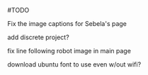 #TODO

Fix the image captions for Sebela's page

add discrete project?

fix line following robot image in main page

download ubuntu font to use even w/out wifi?
